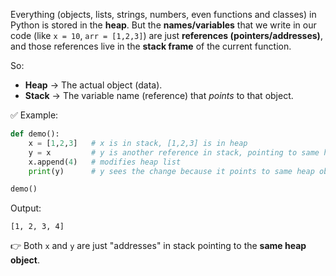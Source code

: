 Everything (objects, lists, strings, numbers, even functions and classes) in Python is stored in the **heap**.
But the **names/variables** that we write in our code (like `x = 10`, `arr = [1,2,3]`) are just **references (pointers/addresses)**, and those references live in the **stack frame** of the current function.

So:

* **Heap** → The actual object (data).
* **Stack** → The variable name (reference) that *points* to that object.

✅ Example:

```python
def demo():
    x = [1,2,3]   # x is in stack, [1,2,3] is in heap
    y = x         # y is another reference in stack, pointing to same heap list
    x.append(4)   # modifies heap list
    print(y)      # y sees the change because it points to same heap object

demo()
```

Output:

```
[1, 2, 3, 4]
```

👉 Both `x` and `y` are just "addresses" in stack pointing to the **same heap object**.
